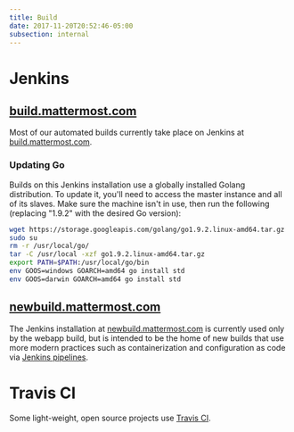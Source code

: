 ```yaml
---
title: Build
date: 2017-11-20T20:52:46-05:00
subsection: internal
---
```


# Jenkins

## [build.mattermost.com](https://build.mattermost.com/)

Most of our automated builds currently take place on Jenkins at [build.mattermost.com](https://build.mattermost.com/).

### Updating Go

Builds on this Jenkins installation use a globally installed Golang distribution. To update it, you'll need to access the master instance and all of its slaves. Make sure the machine isn't in use, then run the following (replacing "1.9.2" with the desired Go version):

```bash
wget https://storage.googleapis.com/golang/go1.9.2.linux-amd64.tar.gz
sudo su
rm -r /usr/local/go/
tar -C /usr/local -xzf go1.9.2.linux-amd64.tar.gz
export PATH=$PATH:/usr/local/go/bin
env GOOS=windows GOARCH=amd64 go install std
env GOOS=darwin GOARCH=amd64 go install std
```

## [newbuild.mattermost.com](https://newbuild.mattermost.com/)

The Jenkins installation at [newbuild.mattermost.com](https://newbuild.mattermost.com/) is currently used only by the webapp build, but is intended to be the home of new builds that use more modern practices such as containerization and configuration as code via [Jenkins pipelines](https://jenkins.io/doc/book/pipeline/).

# Travis CI

Some light-weight, open source projects use [Travis CI](https://travis-ci.org/).
